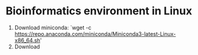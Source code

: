 # Bioinformatics environment in Linux

1. Download miniconda: `wget -c https://repo.anaconda.com/miniconda/Miniconda3-latest-Linux-x86_64.sh'
2. Download
